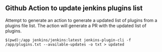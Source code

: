 ## Github Action to update jenkins plugins list
Attempt to generate an action to generate a updated list of plugins from a plugins file list. The action will generate a PR with the updated list of plugins. 

```In a Command
$(pwd):/app jenkins/jenkins:latest jenkins-plugin-cli -f /app/plugins.txt --available-updates -o txt > updated
```
